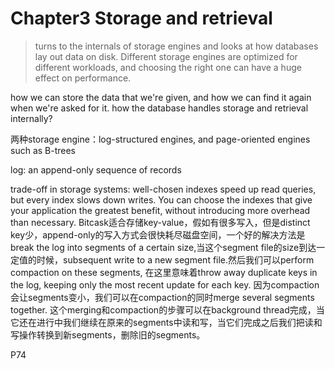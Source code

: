 # Chapter3 Storage and retrieval
> turns to the internals of storage engines and looks at how databases lay
out data on disk. Different storage engines are optimized for different workloads,
and choosing the right one can have a huge effect on performance.

how we can store the data that we're given, and how we can find it again when we're asked for it.
how the database handles storage and  retrieval  internally? 

两种storage engine：log-structured engines, and page-oriented engines such as B-trees

log: an append-only sequence of records

trade-off in storage systems: well-chosen indexes speed up read queries, but every index slows down writes. You can choose the indexes that give your application the greatest benefit, without introducing more overhead than necessary.
Bitcask适合存储key-value，假如有很多写入，但是distinct key少，append-only的写入方式会很快耗尽磁盘空间，一个好的解决方法是break the log into segments of a certain size,当这个segment file的size到达一定值的时候，subsequent write to a new segment file.然后我们可以perform compaction on these segments, 在这里意味着throw away duplicate keys in the log, keeping only the most recent update for each key.
因为compaction会让segments变小，我们可以在compaction的同时merge several segments together. 这个merging和compaction的步骤可以在background thread完成，当它还在进行中我们继续在原来的segments中读和写，当它们完成之后我们把读和写操作转换到新segments，删除旧的segments。

P74



